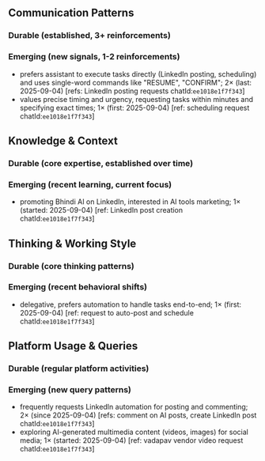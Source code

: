 ## Communication Patterns
### Durable (established, 3+ reinforcements)

### Emerging (new signals, 1-2 reinforcements)
- prefers assistant to execute tasks directly (LinkedIn posting, scheduling) and uses single-word commands like "RESUME", "CONFIRM"; 2× (last: 2025-09-04) [refs: LinkedIn posting requests chatId:`ee1018e1f7f343`]
- values precise timing and urgency, requesting tasks within minutes and specifying exact times; 1× (first: 2025-09-04) [ref: scheduling request chatId:`ee1018e1f7f343`]

## Knowledge & Context
### Durable (core expertise, established over time)

### Emerging (recent learning, current focus)
- promoting Bhindi AI on LinkedIn, interested in AI tools marketing; 1× (started: 2025-09-04) [ref: LinkedIn post creation chatId:`ee1018e1f7f343`]

## Thinking & Working Style
### Durable (core thinking patterns)

### Emerging (recent behavioral shifts)
- delegative, prefers automation to handle tasks end-to-end; 1× (first: 2025-09-04) [ref: request to auto-post and schedule chatId:`ee1018e1f7f343`]

## Platform Usage & Queries
### Durable (regular platform activities)

### Emerging (new query patterns)
- frequently requests LinkedIn automation for posting and commenting; 2× (since 2025-09-04) [refs: comment on AI posts, create LinkedIn post chatId:`ee1018e1f7f343`]
- exploring AI-generated multimedia content (videos, images) for social media; 1× (started: 2025-09-04) [ref: vadapav vendor video request chatId:`ee1018e1f7f343`]